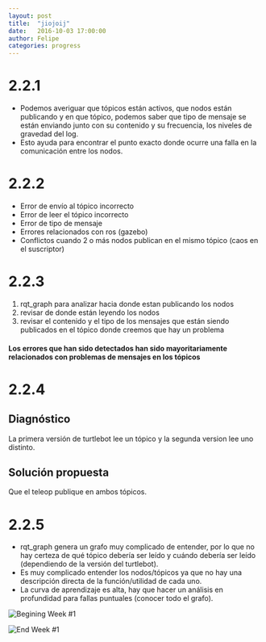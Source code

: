 ```yaml
---
layout: post
title:  "jiojoij"
date:   2016-10-03 17:00:00
author: Felipe
categories: progress
---
```


# 2.2.1 
* Podemos averiguar que tópicos están activos, que nodos están publicando y en que tópico, podemos saber que tipo de mensaje se están enviando junto con su contenido y su frecuencia, los niveles de gravedad del log.
* Esto ayuda para encontrar el punto exacto donde ocurre una falla en la comunicación entre los nodos.

# 2.2.2
* Error de envío al tópico incorrecto
* Error de leer el tópico incorrecto
* Error de tipo de mensaje
* Errores relacionados con ros (gazebo)
* Conflictos cuando 2 o más nodos publican en el mismo tópico (caos en el suscriptor)

# 2.2.3
1. rqt_graph para analizar hacia donde estan publicando los nodos
2. revisar de donde están leyendo los nodos
3. revisar el contenido y el tipo de los mensajes que están siendo publicados en el tópico donde creemos que hay un problema

#### Los errores que han sido detectados han sido mayoritariamente relacionados con problemas de mensajes en los tópicos

# 2.2.4
## Diagnóstico
La primera versión de turtlebot lee un tópico y la segunda version lee uno distinto.

## Solución propuesta
Que el teleop publique en ambos tópicos.

# 2.2.5
* rqt_graph genera un grafo muy complicado de entender, por lo que no hay certeza de qué tópico debería ser leído y cuándo debería ser leído (dependiendo de la versión del turtlebot).
* Es muy complicado entender los nodos/tópicos ya que no hay una descripción directa de la función/utilidad de cada uno.
* La curva de aprendizaje es alta, hay que hacer un análisis en profundidad para fallas puntuales (conocer todo el grafo).

![Begining Week #1]({{site.baseurl}}/assets/week-progress/w1-begin.png)

![End Week #1]({{site.baseurl}}/assets/week-progress/w1-end.png)
